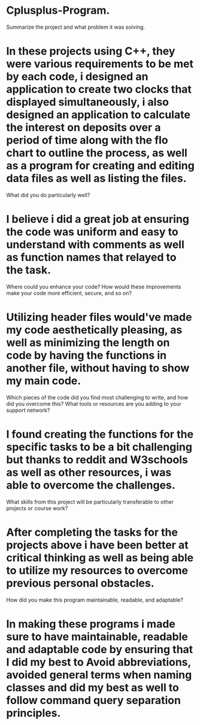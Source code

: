 # Cplusplus-Program.
Summarize the project and what problem it was solving.
# In these projects using C++, they were various requirements to be met by each code, i designed an application to create two clocks that displayed simultaneously, i also designed an application to calculate the interest on deposits over a period of time along with the flo chart to outline the process, as well as a program for creating and editing data files as well as listing the files. 
What did you do particularly well?
# I believe i did a great job at ensuring the code was uniform and easy to understand with comments as well as function names that relayed to the task.
Where could you enhance your code? How would these improvements make your code more efficient, secure, and so on?
# Utilizing header files would've made my code aesthetically pleasing, as well as minimizing the length on code by having the functions in another file, without having to show my main code.
Which pieces of the code did you find most challenging to write, and how did you overcome this? What tools or resources are you adding to your support network?
# I found creating the functions for the specific tasks to be a bit challenging but thanks to reddit and W3schools as well as other resources, i was able to overcome the challenges.
What skills from this project will be particularly transferable to other projects or course work?
# After completing the tasks for the projects above i have been better at critical thinking as well as being able to utilize my resources to overcome previous personal obstacles. 
How did you make this program maintainable, readable, and adaptable?
# In making these programs i made sure to have maintainable, readable and adaptable code by ensuring that I did my best to Avoid abbreviations, avoided general terms when naming classes and did my best as well to follow command query separation principles. 
